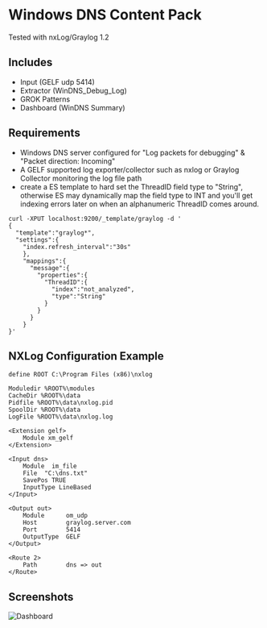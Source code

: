 # Windows DNS Content Pack

Tested with nxLog/Graylog 1.2

## Includes

* Input (GELF udp 5414)
* Extractor (WinDNS_Debug_Log)
* GROK Patterns
* Dashboard (WinDNS Summary)

## Requirements

* Windows DNS server configured for "Log packets for debugging" & "Packet direction: Incoming"
* A GELF supported log exporter/collector such as nxlog or Graylog Collector monitoring the log file path
* create a ES template to hard set the ThreadID field type to "String", otherwise ES may dynamically map the field type to INT and you'll get indexing errors later on when an alphanumeric ThreadID comes around.

```
curl -XPUT localhost:9200/_template/graylog -d '
{
  "template":"graylog*",
  "settings":{
    "index.refresh_interval":"30s"
    },
    "mappings":{
      "message":{
        "properties":{
          "ThreadID":{
            "index":"not_analyzed",
            "type":"String"
          }
        }
      }
    }
}'
```

## NXLog Configuration Example
```
define ROOT C:\Program Files (x86)\nxlog

Moduledir %ROOT%\modules
CacheDir %ROOT%\data
Pidfile %ROOT%\data\nxlog.pid
SpoolDir %ROOT%\data
LogFile %ROOT%\data\nxlog.log

<Extension gelf>
    Module xm_gelf
</Extension>

<Input dns>
    Module  im_file
    File  "C:\dns.txt"
    SavePos TRUE
    InputType LineBased
</Input>

<Output out> 
    Module      om_udp
    Host        graylog.server.com
    Port        5414
    OutputType  GELF
</Output>

<Route 2>
    Path        dns => out
</Route>
```

## Screenshots

![Dashboard](http://i0.wp.com/www.ohjeah.net/wp-content/uploads/2015/09/windows_dns_logs.png)
